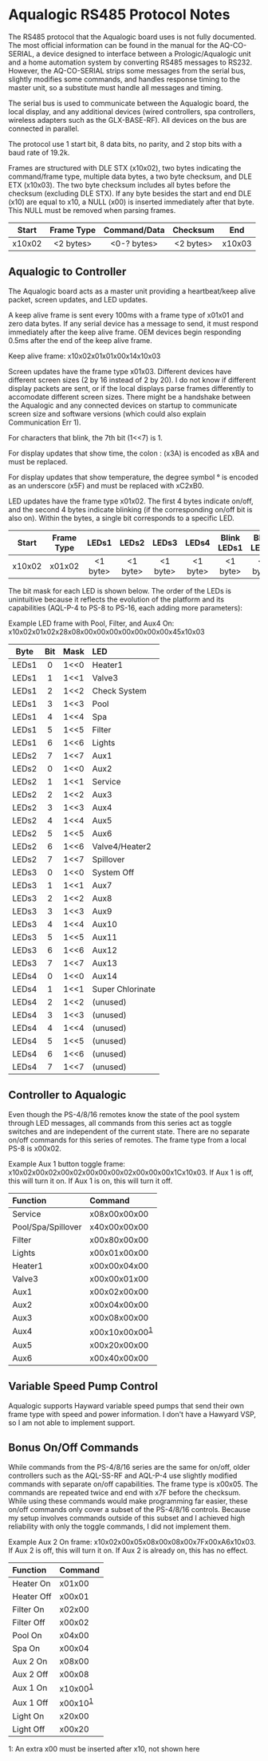 # Aqualogic RS485 Protocol Notes

The RS485 protocol that the Aqualogic board uses is not fully documented. The most official information can be found in the manual for the AQ-CO-SERIAL, a device designed to interface between a Prologic/Aqualogic unit and a home automation system by converting RS485 messages to RS232. However, the AQ-CO-SERIAL strips some messages from the serial bus, slightly modifies some commands, and handles response timing to the master unit, so a substitute must handle all messages and timing.

The serial bus is used to communicate between the Aqualogic board, the local display, and any additional devices (wired controllers, spa controllers, wireless adapters such as the GLX-BASE-RF). All devices on the bus are connected in parallel.

The protocol use 1 start bit, 8 data bits, no parity, and 2 stop bits with a baud rate of 19.2k.

Frames are structured with DLE STX (x10x02), two bytes indicating the command/frame type, multiple data bytes, a two byte checksum, and DLE ETX (x10x03). The two byte checksum includes all bytes before the checksum (excluding DLE STX). If any byte besides the start and end DLE (x10) are equal to x10, a NULL (x00) is inserted immediately after that byte. This NULL must be removed when parsing frames.

| Start | Frame Type | Command/Data | Checksum | End |
| :---: | :---:| :---: | :---: | :---: |
| x10x02 | <2 bytes> | <0-? bytes> | <2 bytes> | x10x03 |

## Aqualogic to Controller
The Aqualogic board acts as a master unit providing a heartbeat/keep alive packet, screen updates, and LED updates.

A keep alive frame is sent every 100ms with a frame type of x01x01 and zero data bytes. If any serial device has a message to send, it must respond immediately after the keep alive frame. OEM devices begin responding 0.5ms after the end of the keep alive frame.

Keep alive frame: x10x02x01x01x00x14x10x03

Screen updates have the frame type x01x03. Different devices have different screen sizes (2 by 16 instead of 2 by 20). I do not know if different display packets are sent, or if the local displays parse frames differently to accomodate different screen sizes. There might be a handshake between the Aqualogic and any connected devices on startup to communicate screen size and software versions (which could also explain Communication Err 1).

For characters that blink, the 7th bit (1<<7) is 1.

For display updates that show time, the colon : (x3A) is encoded as xBA and must be replaced.

For display updates that show temperature, the degree symbol ° is encoded as an underscore (x5F) and must be replaced with xC2xB0.

LED updates have the frame type x01x02. The first 4 bytes indicate on/off, and the second 4 bytes indicate blinking (if the corresponding on/off bit is also on). Within the bytes, a single bit corresponds to a specific LED.

| Start | Frame Type | LEDs1 | LEDs2 | LEDs3 | LEDs4 | Blink LEDs1 | Blink LEDs2 | Blink LEDs3 | Blink LEDs4 | Checksum | End |
| :---: | :---:| :---: | :---: | :---: | :---: | :---: | :---:| :---: | :---: | :---: | :---: |
| x10x02 | x01x02 | <1 byte> | <1 byte> | <1 byte> | <1 byte> | <1 byte> | <1 byte> | <1 byte> | <1 byte> | <2 bytes> | x10x03 |

The bit mask for each LED is shown below. The order of the LEDs is unintuitive because it reflects the evolution of the platform and its capabilities (AQL-P-4 to PS-8 to PS-16, each adding more parameters):

Example LED frame with Pool, Filter, and Aux4 On: x10x02x01x02x28x08x00x00x00x00x00x00x00x45x10x03

| Byte | Bit | Mask | LED |
| :---: | :---:| :---: | :--- |
| LEDs1 | 0 | 1<<0 | Heater1 |
| LEDs1 | 1 | 1<<1 | Valve3 |
| LEDs1 | 2 | 1<<2 | Check System |
| LEDs1 | 3 | 1<<3 | Pool |
| LEDs1 | 4 | 1<<4 | Spa |
| LEDs1 | 5 | 1<<5 | Filter |
| LEDs1 | 6 | 1<<6 | Lights |
| LEDs2 | 7 | 1<<7 | Aux1 |
| LEDs2 | 0 | 1<<0 | Aux2 |
| LEDs2 | 1 | 1<<1 | Service |
| LEDs2 | 2 | 1<<2 | Aux3 |
| LEDs2 | 3 | 1<<3 | Aux4 |
| LEDs2 | 4 | 1<<4 | Aux5 |
| LEDs2 | 5 | 1<<5 | Aux6 |
| LEDs2 | 6 | 1<<6 | Valve4/Heater2 |
| LEDs2 | 7 | 1<<7 | Spillover |
| LEDs3 | 0 | 1<<0 | System Off |
| LEDs3 | 1 | 1<<1 | Aux7 |
| LEDs3 | 2 | 1<<2 | Aux8 |
| LEDs3 | 3 | 1<<3 | Aux9 |
| LEDs3 | 4 | 1<<4 | Aux10 |
| LEDs3 | 5 | 1<<5 | Aux11 |
| LEDs3 | 6 | 1<<6 | Aux12 |
| LEDs3 | 7 | 1<<7 | Aux13 |
| LEDs4 | 0 | 1<<0 | Aux14 |
| LEDs4 | 1 | 1<<1 | Super Chlorinate |
| LEDs4 | 2 | 1<<2 | (unused) |
| LEDs4 | 3 | 1<<3 | (unused) |
| LEDs4 | 4 | 1<<4 | (unused) |
| LEDs4 | 5 | 1<<5 | (unused) |
| LEDs4 | 6 | 1<<6 | (unused) |
| LEDs4 | 7 | 1<<7 | (unused) |

## Controller to Aqualogic
Even though the PS-4/8/16 remotes know the state of the pool system through LED messages, all commands from this series act as toggle switches and are independent of the current state. There are no separate on/off commands for this series of remotes. The frame type from a local PS-8 is x00x02.

Example Aux 1 button toggle frame: x10x02x00x02x00x02x00x00x00x02x00x00x00x1Cx10x03. If Aux 1 is off, this will turn it on. If Aux 1 is on, this will turn it off.

| Function           | Command                                |
| :---               | :---                                   |
| Service            | x08x00x00x00                           |
| Pool/Spa/Spillover | x40x00x00x00                           |
| Filter             | x00x80x00x00                           |
| Lights             | x00x01x00x00                           |
| Heater1            | x00x00x04x00                           |
| Valve3             | x00x00x01x00                           |
| Aux1               | x00x02x00x00                           |
| Aux2               | x00x04x00x00                           |
| Aux3               | x00x08x00x00                           |
| Aux4               | x00x10x00x00<sup>[1](#footnote1)</sup> |
| Aux5               | x00x20x00x00                           |
| Aux6               | x00x40x00x00                           |
<!-- TODO add remaining commands -->

## Variable Speed Pump Control
Aqualogic supports Hayward variable speed pumps that send their own frame type with speed and power information. I don't have a Hawyard VSP, so I am not able to implement support.

## Bonus On/Off Commands
While commands from the PS-4/8/16 series are the same for on/off, older controllers such as the AQL-SS-RF and AQL-P-4 use slightly modified commands with separate on/off capabilities. The frame type is x00x05. The commands are repeated twice and end with x7F before the checksum. While using these commands would make programming far easier, these on/off commands only cover a subset of the PS-4/8/16 controls. Because my setup involves commands outside of this subset and I achieved high reliability with only the toggle commands, I did not implement them.

Example Aux 2 On frame: x10x02x00x05x08x00x08x00x7Fx00xA6x10x03. If Aux 2 is off, this will turn it on. If Aux 2 is already on, this has no effect.

| Function   | Command                          |
| :---       | :---                             |
| Heater On  | x01x00                           |
| Heater Off | x00x01                           |
| Filter On  | x02x00                           |
| Filter Off | x00x02                           |
| Pool On    | x04x00                           |
| Spa On     | x00x04                           |
| Aux 2 On   | x08x00                           |
| Aux 2 Off  | x00x08                           |
| Aux 1 On   | x10x00<sup>[1](#footnote1)</sup> |
| Aux 1 Off  | x00x10<sup>[1](#footnote1)</sup> |
| Light On   | x20x00                           |
| Light Off  | x00x20                           |







<a name="footnote1">1</a>: An extra x00 must be inserted after x10, not shown here